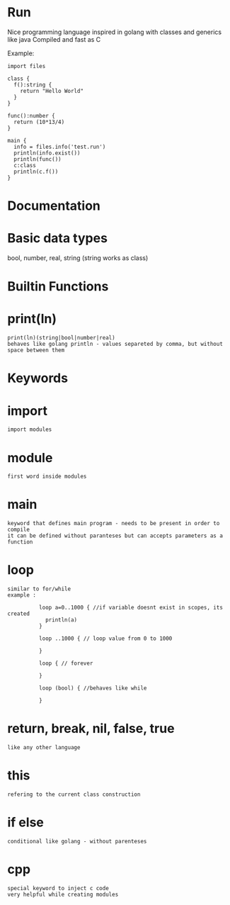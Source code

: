 # Run
  Nice programming language inspired in golang with classes and generics like java
  Compiled and fast as C
  
  Example:
  
    import files
    
    class {
      f():string {
        return "Hello World"
      }
    }

    func():number {
      return (10*13/4)
    }

    main {
      info = files.info('test.run')
      println(info.exist())
      println(func())
      c:class
      println(c.f())
    }

# Documentation
  # Basic data types
  bool, number, real, string (string works as class)
  
  # Builtin Functions
  # print(ln)
    print(ln)(string|bool|number|real)
    behaves like golang println - values separeted by comma, but without space between them
  
  # Keywords
  
  # import
    import modules
  # module
    first word inside modules
  # main
    keyword that defines main program - needs to be present in order to compile
    it can be defined without paranteses but can accepts parameters as a function
  # loop
    similar to for/while 
    example : 
              
              loop a=0..1000 { //if variable doesnt exist in scopes, its created
                println(a)
              }
              
              loop ..1000 { // loop value from 0 to 1000
              
              }
              
              loop { // forever
              
              }
              
              loop (bool) { //behaves like while
              
              }
              
  # return, break, nil, false, true
    like any other language
  # this
    refering to the current class construction
  # if else 
    conditional like golang - without parenteses
  # cpp 
    special keyword to inject c code
    very helpful while creating modules
  
  
